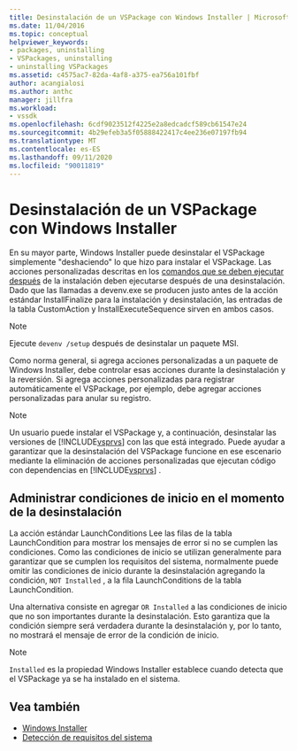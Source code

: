 ```yaml
---
title: Desinstalación de un VSPackage con Windows Installer | Microsoft Docs
ms.date: 11/04/2016
ms.topic: conceptual
helpviewer_keywords:
- packages, uninstalling
- VSPackages, uninstalling
- uninstalling VSPackages
ms.assetid: c4575ac7-82da-4af8-a375-ea756a101fbf
author: acangialosi
ms.author: anthc
manager: jillfra
ms.workload:
- vssdk
ms.openlocfilehash: 6cdf9023512f4225e2a8edcadcf589cb61547e24
ms.sourcegitcommit: 4b29efeb3a5f05888422417c4ee236e07197fb94
ms.translationtype: MT
ms.contentlocale: es-ES
ms.lasthandoff: 09/11/2020
ms.locfileid: "90011819"
---
```

# <a name="uninstalling-a-vspackage-with-windows-installer"></a>Desinstalación de un VSPackage con Windows Installer
En su mayor parte, Windows Installer puede desinstalar el VSPackage simplemente "deshaciendo" lo que hizo para instalar el VSPackage. Las acciones personalizadas descritas en los [comandos que se deben ejecutar después](../../extensibility/internals/commands-that-must-be-run-after-installation.md) de la instalación deben ejecutarse después de una desinstalación. Dado que las llamadas a devenv.exe se producen justo antes de la acción estándar InstallFinalize para la instalación y desinstalación, las entradas de la tabla CustomAction y InstallExecuteSequence sirven en ambos casos.

> [!NOTE]
> Ejecute `devenv /setup` después de desinstalar un paquete MSI.

 Como norma general, si agrega acciones personalizadas a un paquete de Windows Installer, debe controlar esas acciones durante la desinstalación y la reversión. Si agrega acciones personalizadas para registrar automáticamente el VSPackage, por ejemplo, debe agregar acciones personalizadas para anular su registro.

> [!NOTE]
> Un usuario puede instalar el VSPackage y, a continuación, desinstalar las versiones de [!INCLUDE[vsprvs](../../code-quality/includes/vsprvs_md.md)] con las que está integrado. Puede ayudar a garantizar que la desinstalación del VSPackage funcione en ese escenario mediante la eliminación de acciones personalizadas que ejecutan código con dependencias en [!INCLUDE[vsprvs](../../code-quality/includes/vsprvs_md.md)] .

## <a name="handling-launch-conditions-at-uninstall-time"></a>Administrar condiciones de inicio en el momento de la desinstalación
 La acción estándar LaunchConditions Lee las filas de la tabla LaunchCondition para mostrar los mensajes de error si no se cumplen las condiciones. Como las condiciones de inicio se utilizan generalmente para garantizar que se cumplen los requisitos del sistema, normalmente puede omitir las condiciones de inicio durante la desinstalación agregando la condición, `NOT Installed` , a la fila LaunchConditions de la tabla LaunchCondition.

 Una alternativa consiste en agregar `OR Installed` a las condiciones de inicio que no son importantes durante la desinstalación. Esto garantiza que la condición siempre será verdadera durante la desinstalación y, por lo tanto, no mostrará el mensaje de error de la condición de inicio.

> [!NOTE]
> `Installed` es la propiedad Windows Installer establece cuando detecta que el VSPackage ya se ha instalado en el sistema.

## <a name="see-also"></a>Vea también
- [Windows Installer](/previous-versions/ee231230(v=vs.100))
- [Detección de requisitos del sistema](../../extensibility/internals/detecting-system-requirements.md)